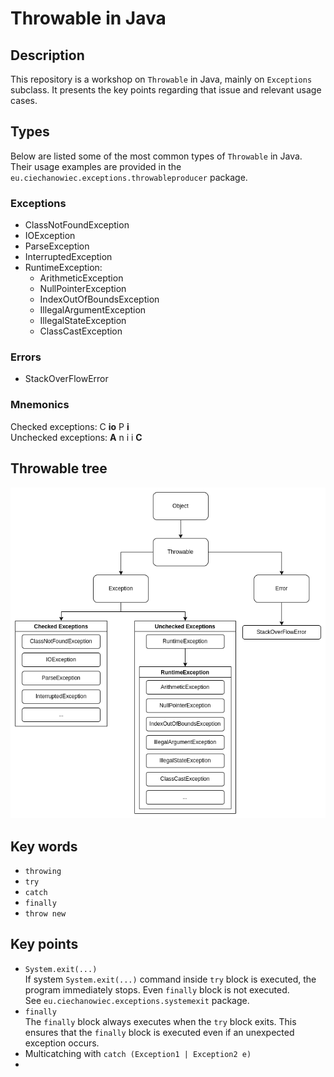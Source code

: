 # Throwable in Java

## Description
This repository is a workshop on `Throwable` in Java, mainly on `Exceptions` subclass. It presents the key points regarding that issue and relevant usage cases.

## Types
Below are listed some of the most common types of `Throwable` in Java. Their usage examples are provided in the `eu.ciechanowiec.exceptions.throwableproducer` package.

### Exceptions
* ClassNotFoundException
* IOException
* ParseException
* InterruptedException
* RuntimeException:
  * ArithmeticException
  * NullPointerException
  * IndexOutOfBoundsException
  * IllegalArgumentException
  * IllegalStateException
  * ClassCastException

### Errors
* StackOverFlowError

### Mnemonics
Checked exceptions: C **io** P **i**</br>
Unchecked exceptions: **A** n i i **C**

## Throwable tree
![tree](src/main/resources/tree.png)

## Key words 
* `throwing`
* `try`
* `catch`
* `finally`
* `throw new`

## Key points
* `System.exit(...)`</br>
If system `System.exit(...)` command inside `try` block is executed, the program immediately stops. Even `finally` block is not executed.</br>
See `eu.ciechanowiec.exceptions.systemexit` package.
* `finally`</br>
The `finally` block always executes when the `try` block exits. This ensures that the `finally` block is executed even if an unexpected exception occurs.
* Multicatching with `catch (Exception1 | Exception2 e)`
* 
